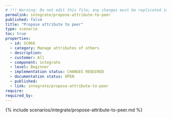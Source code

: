 ```yaml
---
# !!! Warning: Do not edit this file; any changes must be replicated in Excel !!! 
permalink: integrate/propose-attribute-to-peer
published: false
title: "Propose attribute to peer"
type: scenario
toc: true
properties:
  - id: SC066
  - category: Manage attributes of others
  - description:
  - customer: All
  - component: integrate
  - level: Beginner
  - implementation status: CHANGES REQUIRED
  - documentation status: OPEN
  - published:
  - link: integrate/propose-attribute-to-peer
require:
required_by:
---
```


{% include scenarios/integrate/propose-attribute-to-peer.md %}
